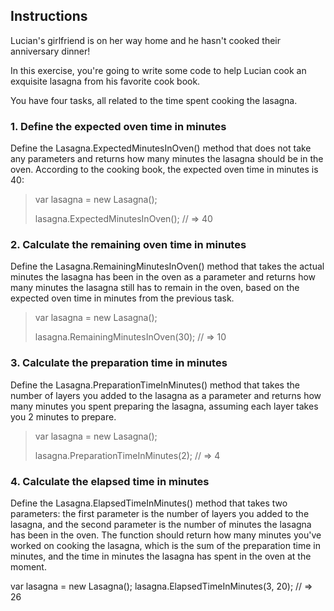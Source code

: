 ﻿## Instructions

Lucian's girlfriend is on her way home and he hasn't cooked their anniversary dinner!

In this exercise, you're going to write some code to help Lucian cook an exquisite lasagna from his
favorite cook book.

You have four tasks, all related to the time spent cooking the lasagna.

### 1. Define the expected oven time in minutes

Define the Lasagna.ExpectedMinutesInOven() method that does not take any parameters and returns how
many minutes the lasagna should be in the oven. According to the cooking book, the expected oven
time in minutes is 40:

>var lasagna = new Lasagna();
> 
>lasagna.ExpectedMinutesInOven();
>// => 40

### 2. Calculate the remaining oven time in minutes

Define the Lasagna.RemainingMinutesInOven() method that takes the actual minutes the lasagna has
been in the oven as a parameter and returns how many minutes the lasagna still has to remain in the
oven, based on the expected oven time in minutes from the previous task.

>var lasagna = new Lasagna();
> 
>lasagna.RemainingMinutesInOven(30);
>// => 10

### 3. Calculate the preparation time in minutes

Define the Lasagna.PreparationTimeInMinutes() method that takes the number of layers you added to
the lasagna as a parameter and returns how many minutes you spent preparing the lasagna, assuming
each layer takes you 2 minutes to prepare.

>var lasagna = new Lasagna();
> 
>lasagna.PreparationTimeInMinutes(2);
>// => 4

### 4. Calculate the elapsed time in minutes

Define the Lasagna.ElapsedTimeInMinutes() method that takes two parameters: the first parameter is
the number of layers you added to the lasagna, and the second parameter is the number of minutes the
lasagna has been in the oven. The function should return how many minutes you've worked on cooking
the lasagna, which is the sum of the preparation time in minutes, and the time in minutes the
lasagna has spent in the oven at the moment.

var lasagna = new Lasagna();
lasagna.ElapsedTimeInMinutes(3, 20);
// => 26